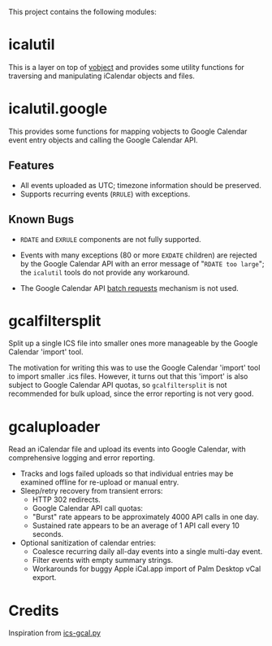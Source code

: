 This project contains the following modules:

icalutil
========

This is a layer on top of [vobject] and provides some utility functions for
traversing and manipulating iCalendar objects and files.

  [vobject]: http://vobject.skyhouseconsulting.com/

icalutil.google
===============

This provides some functions for mapping vobjects to Google Calendar event
entry objects and calling the Google Calendar API.

Features
--------

- All events uploaded as UTC; timezone information should be preserved.
- Supports recurring events (`RRULE`) with exceptions.

Known Bugs
----------

- `RDATE` and `EXRULE` components are not fully supported.
- Events with many exceptions (80 or more `EXDATE` children) are rejected by
  the Google Calendar API with an error message of "`RDATE too large`"; the
  `icalutil` tools do not provide any workaround.
- The Google Calendar API [batch requests] mechanism is not used.

  [batch requests]: http://code.google.com/apis/calendar/data/2.0/developers_guide_protocol.html#batch

gcalfiltersplit
===============

Split up a single ICS file into smaller ones more manageable by the Google
Calendar 'import' tool.

The motivation for writing this was to use the Google Calendar 'import' tool to
import smaller .ics files. However, it turns out that this 'import' is also
subject to Google Calendar API quotas, so `gcalfiltersplit` is not recommended
for bulk upload, since the error reporting is not very good.

gcaluploader
============

Read an iCalendar file and upload its events into Google Calendar, with
comprehensive logging and error reporting.

- Tracks and logs failed uploads so that individual entries may be examined
  offline for re-upload or manual entry.
- Sleep/retry recovery from transient errors:
    - HTTP 302 redirects.
    - Google Calendar API call quotas:
	- "Burst" rate appears to be approximately 4000 API calls in one day.
	- Sustained rate appears to be an average of 1 API call every 10
	  seconds.
- Optional sanitization of calendar entries:
    - Coalesce recurring daily all-day events into a single multi-day event.
    - Filter events with empty summary strings.
    - Workarounds for buggy Apple iCal.app import of Palm Desktop vCal export.

Credits
=======

Inspiration from [ics-gcal.py]

  [ics-gcal.py]: http://repo.ub3rgeek.net/branches/misc-scripts/annotate/head:/ics-gcal.py
